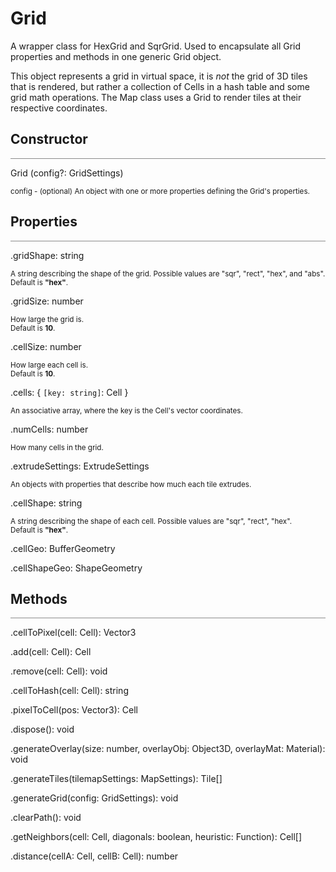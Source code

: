 <a id='grid'></a>

# Grid
A wrapper class for HexGrid and SqrGrid. Used to encapsulate all Grid properties and methods in one generic Grid object. 

This object represents a grid in virtual space, it is <i>not</i> the grid of 3D tiles that is rendered, but rather a collection of Cells in a hash table and some grid math operations. The Map class uses a Grid to render tiles at their respective coordinates. 

## Constructor
<hr style='width:100%; opacity:.5;' />

Grid (config?: GridSettings)

<small>
config - (optional) An object with one or more properties defining the Grid's properties.  
</small>

## Properties
<hr style='width:100%; opacity:.5;' />

.gridShape: string

<small>
A string describing the shape of the grid. Possible values are "sqr", "rect", "hex", and "abs".<br/>
Default is <b>"hex"</b>.
</small>

.gridSize: number

<small>
How large the grid is.<br>
Default is <b>10</b>. 
</small>

.cellSize: number

<small>
How large each cell is.<br>
Default is <b>10</b>.
</small>

.cells: { `[key: string]`: Cell }

<small>
An associative array, where the key is the Cell's vector coordinates. 
</small>

.numCells: number

<small>
How many cells in the grid.
</small>

.extrudeSettings: ExtrudeSettings

<small>
An objects with properties that describe how much each tile extrudes.
</small>

.cellShape: string

<small>
A string describing the shape of each cell. Possible values are "sqr", "rect", "hex". <br/>
Default is <b>"hex"</b>.
</small>

.cellGeo: BufferGeometry

.cellShapeGeo: ShapeGeometry

## Methods
<hr style='width:100%; opacity:.5;' />

.cellToPixel(cell: Cell): Vector3

.add(cell: Cell): Cell

.remove(cell: Cell): void

.cellToHash(cell: Cell): string

.pixelToCell(pos: Vector3): Cell

.dispose(): void

.generateOverlay(size: number, overlayObj: Object3D, overlayMat: Material): void

.generateTiles(tilemapSettings: MapSettings): Tile[]

.generateGrid(config: GridSettings): void

.clearPath(): void

.getNeighbors(cell: Cell, diagonals: boolean, heuristic: Function): Cell[]

.distance(cellA: Cell, cellB: Cell): number

